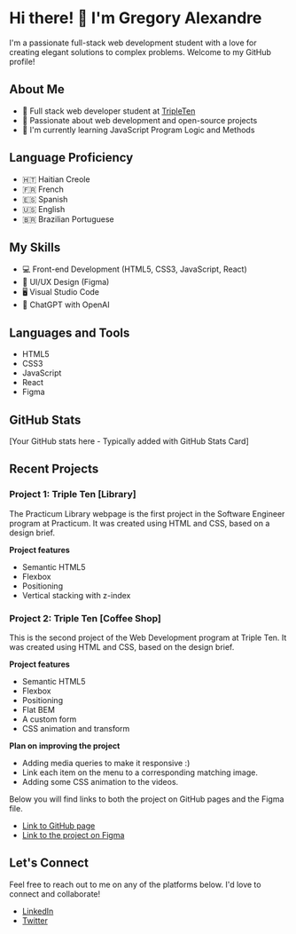 # Hi there! 👋 I'm Gregory Alexandre

I'm a passionate full-stack web development student with a love for creating elegant solutions to complex problems. Welcome to my GitHub profile!

## About Me

- 💼 Full stack web developer student at [TripleTen](https://tripleten.com/)
- 🚀 Passionate about web development and open-source projects
- 🌱 I'm currently learning JavaScript Program Logic and Methods

## Language Proficiency

- 🇭🇹 Haitian Creole
- 🇫🇷 French
- 🇪🇸 Spanish
- 🇺🇸 English
- 🇧🇷 Brazilian Portuguese

## My Skills

- 💻 Front-end Development (HTML5, CSS3, JavaScript, React)
- 🧰 UI/UX Design (Figma)
- 🖥️ Visual Studio Code
- 🤖 ChatGPT with OpenAI

## Languages and Tools

- HTML5
- CSS3
- JavaScript
- React
- Figma

## GitHub Stats

[Your GitHub stats here - Typically added with GitHub Stats Card]

## Recent Projects

### Project 1: Triple Ten [Library]

The Practicum Library webpage is the first project in the Software Engineer program at Practicum. It was created using HTML and CSS, based on a design brief.

**Project features**
- Semantic HTML5
- Flexbox
- Positioning
- Vertical stacking with z-index

### Project 2: Triple Ten [Coffee Shop]

This is the second project of the Web Development program at Triple Ten. It was created using HTML and CSS, based on the design brief.

**Project features**
- Semantic HTML5
- Flexbox
- Positioning
- Flat BEM
- A custom form
- CSS animation and transform

**Plan on improving the project**
- Adding media queries to make it responsive :)
- Link each item on the menu to a corresponding matching image.
- Adding some CSS animation to the videos.


Below you will find links to both the project on GitHub pages and the Figma file.

- [Link to GitHub page]()
- [Link to the project on Figma](#)

## Let's Connect

Feel free to reach out to me on any of the platforms below. I'd love to connect and collaborate!

- [LinkedIn](#)
- [Twitter](#)
